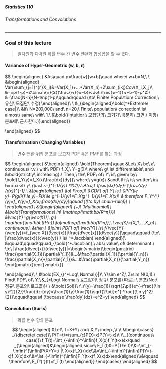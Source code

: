 ##### Statistics 110

###### Transformations and Convolutions

---



### Goal of this lecture

> 일차원과 다차원 확률 변수 간 변수 변환과 합성곱을 할 수 있다.









#### Variance of Hyper-Geometric (w, b, n)

$$
\begin{aligned}
&As\quad p=\frac{w}{w+b}\quad where\ w+b=N,\\
\\
&\begin{aligned}
Var(\sum_{j=1}^{n}X_j)&=Var(X_1)+...+Var(X_n)+2\sum_{i<j}Cov(X_i,X_j)\\
&=np(1-p)+2\binom{n}{2}(\frac{w}{w+b}\cdot \frac{w-1}{w+b-1}-p^2)\\
&=\frac{N-n}{N-1}np(1-p)\qquad\qquad (\to\ Finite\ Population\ Correction;\ 유한\ 모집단\ 수정)
\end{aligned}\\
\\
&_{\begin{aligned}\bold{^*Extreme\ case|}\ &If\ N=200,000\ and\ n=20,\ Finite\ population\ correction\ is\ almost\ same\ with\ 1.\\ &\bold{(Intuition:\ 모집단의\ 크기가\ 충분히\ 크면,\ 이항\ 분포에\ 근사한다.)}\end{aligned}}

\end{aligned}
$$









#### Transformation ( Changing Variables )

> 변수 변환 뒤의 분포를 보고자 PDF 혹은 PMF를 찾는 과정

$$
\begin{aligned}
&\begin{aligned}
\bold{Theorem}\quad &Let\ X\ be\ a\ continuous\ r.v.\ with\ PDF\ f_X,\ Y=g(X)\ where\ g\ is\ differentiable\ and\\
&\bold{strictly\ increasing}.\ Then,\ the\ PDF\ of\ Y\ is\ given\ by\ \bold{f_Y(y)=f_X(x)\frac{dx}{dy}}\ where\ y=g(x)\\
&and\ this\ is\ written\ in\ terms\ of\ y\ _{(i.e.\ x=f^{-1}(y)\ 대입)}.\ Also,\ \frac{dx}{dy}=(\frac{dy}{dx})^{-1}
\\
&\begin{aligned} \to\ Proof)\ &CDF\ of\ Y\ is,\\
&P(Y\le y)=P(g(X)\le y)=P(X\le g^{-1}(y))=F_X(g^{-1}(y))=F_X(x)\\
&\therefore F_Y^{'}(y)=f_Y(y)=f_X(x)\frac{dx}{dy}\qquad _{(\to by\ chain-rule)}\\
\\
\end{aligned}\\
&_{\begin{aligned} (+)\ (Multinomial)\ &\bold{Transformations\ in\ \mathop{\mathbb{R^n}}}\\
&\vec{Y}=g(\vec{X}),\ g:\ \mathop{\mathbb{R^n}}\to\mathop{\mathbb{R^n}},\ \vec{X}=(X_1,...,X_n)\ continuous,\\
&then,\\
&joint\ PDF\ of\ \vec{Y}\ is\ f_{\vec{Y}}(\vec{y})=f_{\vec{X}}(\vec{x})|\frac{d\vec{x}}{d\vec{y}}|\qquad\qquad (\to\ |\frac{d\vec{x}}{d\vec{y}}|\ is\ ^*Jacobian)
\end{aligned}}\\
&\qquad\qquad\qquad_{\bold{^*Jacobian}:\ abs\ value\ of\ determinant.\ \to\ |\frac{d\vec{x}}{d\vec{y}}|=\begin{vmatrix}\begin{pmatrix} \frac{\partial{X_1}}{\partial{Y_1}}&...&\frac{\partial{X_1}}{\partial{Y_n}}\\ \frac{\partial{X_n}}{\partial{Y_1}}&...&\frac{\partial{X_n}}{\partial{Y_n}} \end{pmatrix}\end{vmatrix}}


\end{aligned}\\
\\
&\bold{EX_{(^*Log\ Normal)}|}\ Y\sim e^Z,\ Z\sim N(0,1).\ Find\ PDF\ of\ Y.\\
&_{*Log\ Normal:\ 로그값이\ 정규\ 분포를\ 따르는\ 분포(Not\ 정규\ 분포의\ 로그값)}\\
\\
&\bold{Sol)}\ f_Y(y)=\frac{1}{\sqrt{2\pi}}e^{-\frac{(\ln y)^2}{2}}\frac{dz}{dy}=\frac{1}{y}\frac{1}{\sqrt{2\pi}}e^{-\frac{(\ln y)^2}{2}}\qquad\qquad (\because \frac{dy}{dz}=e^Z=y)
\end{aligned}
$$









#### Convolution (Sums)

> 확률 변수 합의 분포

$$
\begin{aligned}
&Let\ T=X+Y\ and\ X,Y\ indep.,\\
\\
&\begin{cases}
_{(discrete\ case)}\ P(T=t)=\sum_{x}P(X=x)P(Y=t-x)\\
\\
_{(continuous\ case)}\ f_T(t)=\int_{-\infin}^{\infin}f_X(x)f_Y(t-x)dx\quad _{\begin{aligned}&\begin{aligned}since\ F_T(t)&=P(T\le t)\\&=\int_{-\infin}^{\infin}P(X+Y=t\ |\ X=x)f_X(x)dx\\&=\int_{-\infin}^{\infin}P(Y=t-x)f_X(x)dx\\&=\int_{-\infin}^{\infin}F_Y(t-x)f_X(x)dx\end{aligned}\\&\qquad \therefore\ F_T^{'}(t)=f_T(t)  \end{aligned}}
\end{cases}
\end{aligned}
$$

